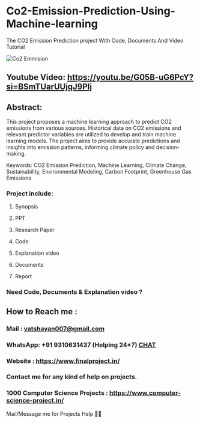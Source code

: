 # Co2-Emission-Prediction-Using-Machine-learning
The CO2 Emission Prediction project With Code, Documents And Video Tutorial

![Co2 Emmision](https://github.com/user-attachments/assets/971edf41-e9b6-4771-ac21-2f589a3a54cf)

## Youtube Video: https://youtu.be/G05B-uG6PcY?si=BSmTUarUUjqJ9PIj

## Abstract: 
This project proposes a machine learning approach to predict CO2 emissions from various sources. Historical data on CO2 emissions and relevant predictor variables are utilized to develop and train machine learning models. The project aims to provide accurate predictions and insights into emission patterns, informing climate policy and decision-making.

Keywords: CO2 Emission Prediction, Machine Learning, Climate Change, Sustainability, Environmental Modeling, Carbon Footprint, Greenhouse Gas Emissions

### Project include: 

1. Synopsis

2. PPT

3. Research Paper


4. Code

5. Explanation video

6. Documents

7. Report


### Need Code, Documents & Explanation video ? 

## How to Reach me :

### Mail : vatshayan007@gmail.com 

### WhatsApp: +91 9310631437 (Helping 24*7) **[CHAT](https://wa.me/message/CHWN2AHCPMAZK1)** 

### Website : https://www.finalproject.in/

### Contact me for any kind of help on projects.
### 1000 Computer Science Projects : https://www.computer-science-project.in/


Mail/Message me for Projects Help 🙏🏻
